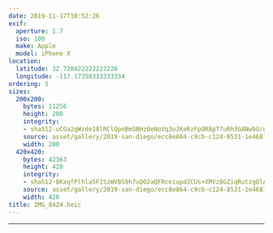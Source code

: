 ```yaml
---
date: 2019-11-17T10:52:26
exif:
  aperture: 1.7
  iso: 100
  make: Apple
  model: iPhone X
location:
  latitude: 32.720422222222226
  longitude: -117.17358333333334
ordering: 5
sizes:
  200x200:
    bytes: 11256
    height: 200
    integrity:
    - sha512-uCGa2qWzde18lRClQpnBmSBHz0eNoVq3oJKeRzFpOR8pT7uRh3GANwbU/dQAgujn+kjChco+XoFInFaXK39ZWQ==
    source: asset/gallery/2019-san-diego/ecc8e864-c9cb-c124-8531-1e46816632eb~200x200.jpg
    width: 200
  420x420:
    bytes: 42363
    height: 420
    integrity:
    - sha512-8KxqfPlhla5FISzWVBS9h7uQO2aQFRceiupdZCUs+XMVz8GZiqRutzgOlAwntRZ5kzaPUy9j1biPv95STi7gvw==
    source: asset/gallery/2019-san-diego/ecc8e864-c9cb-c124-8531-1e46816632eb~420x420.jpg
    width: 420
title: IMG_8424.heic
---
```

---
